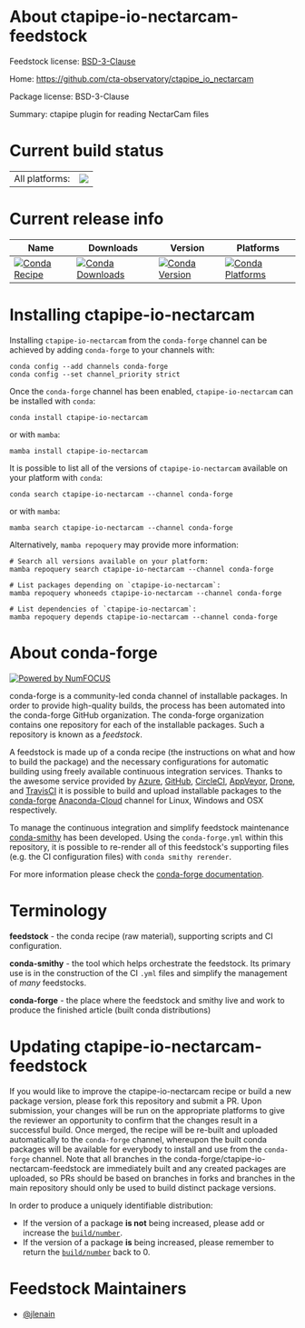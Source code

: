 About ctapipe-io-nectarcam-feedstock
====================================

Feedstock license: [BSD-3-Clause](https://github.com/conda-forge/ctapipe-io-nectarcam-feedstock/blob/main/LICENSE.txt)

Home: https://github.com/cta-observatory/ctapipe_io_nectarcam

Package license: BSD-3-Clause

Summary: ctapipe plugin for reading NectarCam files

Current build status
====================


<table><tr><td>All platforms:</td>
    <td>
      <a href="https://dev.azure.com/conda-forge/feedstock-builds/_build/latest?definitionId=18949&branchName=main">
        <img src="https://dev.azure.com/conda-forge/feedstock-builds/_apis/build/status/ctapipe-io-nectarcam-feedstock?branchName=main">
      </a>
    </td>
  </tr>
</table>

Current release info
====================

| Name | Downloads | Version | Platforms |
| --- | --- | --- | --- |
| [![Conda Recipe](https://img.shields.io/badge/recipe-ctapipe--io--nectarcam-green.svg)](https://anaconda.org/conda-forge/ctapipe-io-nectarcam) | [![Conda Downloads](https://img.shields.io/conda/dn/conda-forge/ctapipe-io-nectarcam.svg)](https://anaconda.org/conda-forge/ctapipe-io-nectarcam) | [![Conda Version](https://img.shields.io/conda/vn/conda-forge/ctapipe-io-nectarcam.svg)](https://anaconda.org/conda-forge/ctapipe-io-nectarcam) | [![Conda Platforms](https://img.shields.io/conda/pn/conda-forge/ctapipe-io-nectarcam.svg)](https://anaconda.org/conda-forge/ctapipe-io-nectarcam) |

Installing ctapipe-io-nectarcam
===============================

Installing `ctapipe-io-nectarcam` from the `conda-forge` channel can be achieved by adding `conda-forge` to your channels with:

```
conda config --add channels conda-forge
conda config --set channel_priority strict
```

Once the `conda-forge` channel has been enabled, `ctapipe-io-nectarcam` can be installed with `conda`:

```
conda install ctapipe-io-nectarcam
```

or with `mamba`:

```
mamba install ctapipe-io-nectarcam
```

It is possible to list all of the versions of `ctapipe-io-nectarcam` available on your platform with `conda`:

```
conda search ctapipe-io-nectarcam --channel conda-forge
```

or with `mamba`:

```
mamba search ctapipe-io-nectarcam --channel conda-forge
```

Alternatively, `mamba repoquery` may provide more information:

```
# Search all versions available on your platform:
mamba repoquery search ctapipe-io-nectarcam --channel conda-forge

# List packages depending on `ctapipe-io-nectarcam`:
mamba repoquery whoneeds ctapipe-io-nectarcam --channel conda-forge

# List dependencies of `ctapipe-io-nectarcam`:
mamba repoquery depends ctapipe-io-nectarcam --channel conda-forge
```


About conda-forge
=================

[![Powered by
NumFOCUS](https://img.shields.io/badge/powered%20by-NumFOCUS-orange.svg?style=flat&colorA=E1523D&colorB=007D8A)](https://numfocus.org)

conda-forge is a community-led conda channel of installable packages.
In order to provide high-quality builds, the process has been automated into the
conda-forge GitHub organization. The conda-forge organization contains one repository
for each of the installable packages. Such a repository is known as a *feedstock*.

A feedstock is made up of a conda recipe (the instructions on what and how to build
the package) and the necessary configurations for automatic building using freely
available continuous integration services. Thanks to the awesome service provided by
[Azure](https://azure.microsoft.com/en-us/services/devops/), [GitHub](https://github.com/),
[CircleCI](https://circleci.com/), [AppVeyor](https://www.appveyor.com/),
[Drone](https://cloud.drone.io/welcome), and [TravisCI](https://travis-ci.com/)
it is possible to build and upload installable packages to the
[conda-forge](https://anaconda.org/conda-forge) [Anaconda-Cloud](https://anaconda.org/)
channel for Linux, Windows and OSX respectively.

To manage the continuous integration and simplify feedstock maintenance
[conda-smithy](https://github.com/conda-forge/conda-smithy) has been developed.
Using the ``conda-forge.yml`` within this repository, it is possible to re-render all of
this feedstock's supporting files (e.g. the CI configuration files) with ``conda smithy rerender``.

For more information please check the [conda-forge documentation](https://conda-forge.org/docs/).

Terminology
===========

**feedstock** - the conda recipe (raw material), supporting scripts and CI configuration.

**conda-smithy** - the tool which helps orchestrate the feedstock.
                   Its primary use is in the construction of the CI ``.yml`` files
                   and simplify the management of *many* feedstocks.

**conda-forge** - the place where the feedstock and smithy live and work to
                  produce the finished article (built conda distributions)


Updating ctapipe-io-nectarcam-feedstock
=======================================

If you would like to improve the ctapipe-io-nectarcam recipe or build a new
package version, please fork this repository and submit a PR. Upon submission,
your changes will be run on the appropriate platforms to give the reviewer an
opportunity to confirm that the changes result in a successful build. Once
merged, the recipe will be re-built and uploaded automatically to the
`conda-forge` channel, whereupon the built conda packages will be available for
everybody to install and use from the `conda-forge` channel.
Note that all branches in the conda-forge/ctapipe-io-nectarcam-feedstock are
immediately built and any created packages are uploaded, so PRs should be based
on branches in forks and branches in the main repository should only be used to
build distinct package versions.

In order to produce a uniquely identifiable distribution:
 * If the version of a package **is not** being increased, please add or increase
   the [``build/number``](https://docs.conda.io/projects/conda-build/en/latest/resources/define-metadata.html#build-number-and-string).
 * If the version of a package **is** being increased, please remember to return
   the [``build/number``](https://docs.conda.io/projects/conda-build/en/latest/resources/define-metadata.html#build-number-and-string)
   back to 0.

Feedstock Maintainers
=====================

* [@jlenain](https://github.com/jlenain/)

